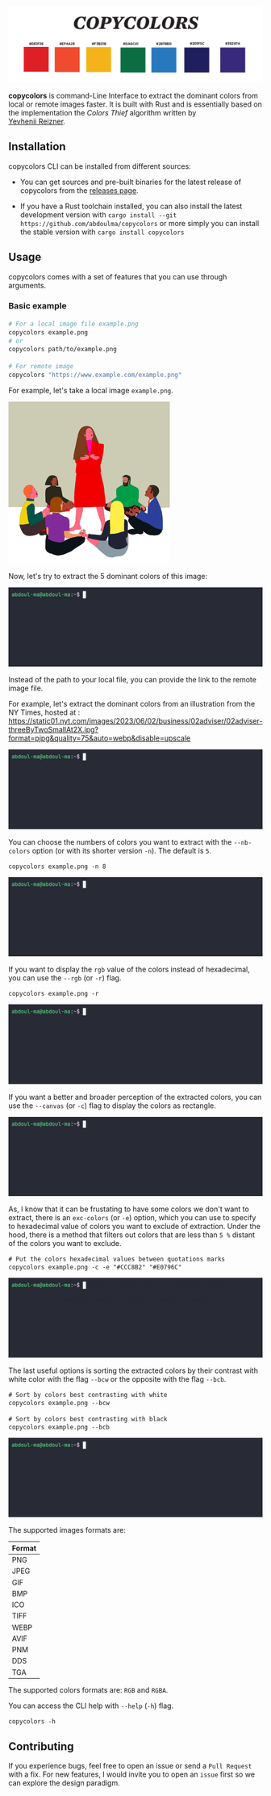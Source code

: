 ![](images/logo.png)

**copycolors** is command-Line Interface to extract the dominant colors from local or remote images faster.
It is built with Rust and is essentially based on the implementation the _Colors Thief_ algorithm written by  
[Yevhenii Reizner](https://github.com/RazrFalcon/color-thief-rs).

## Installation

copycolors CLI can be installed from different sources:

- You can get sources and pre-built binaries for the latest release of copycolors from the [releases page](https://www.github.com/abdoulma/copycolors/releases).

- If you have a Rust toolchain installed, you can also install the latest development version with `cargo install --git https://github.com/abdoulma/copycolors` or more simply you can install the stable version with `cargo install copycolors`

## Usage

copycolors comes with a set of features that you can use through arguments.

### Basic example

```bash
# For a local image file example.png
copycolors example.png
# or
copycolors path/to/example.png

# For remote image
copycolors "https://www.example.com/example.png"
```

For example,  let's take a local image `example.png`.

![](images/example.png)

Now, let's try to extract the 5 dominant colors of this  image: 

![](images/cast/ex1.gif)

Instead of the path to your local file, you can provide the link to the remote image file. 

For example, let's extract the dominant colors  from an illustration from the NY Times, hosted at : <https://static01.nyt.com/images/2023/06/02/business/02adviser/02adviser-threeByTwoSmallAt2X.jpg?format=pjpg&quality=75&auto=webp&disable=upscale>

![](images/cast/ex2.gif)

You can choose the numbers of colors you want to extract with the `--nb-colors` option (or with its shorter version `-n`). The default is `5`.

```
copycolors example.png -n 8
```

![](images/cast/ex3.gif)

If you want to display the `rgb` value of the colors instead of hexadecimal, you can use the `--rgb` (or `-r`) flag.

```
copycolors example.png -r
```
![](images/cast/ex4.gif)

If you want a better and broader perception of the extracted colors, you can use the `--canvas` (or `-c`) flag to display the colors as rectangle.

![](images/cast/ex5.gif)

As, I know that it can be frustating to have some colors we don't want to extract, there is an `exc-colors` (or `-e`) option, which you can use to specify to hexadecimal value of colors you want to exclude of extraction. Under the hood, there is a method that filters out colors that are less than `5 %` distant of the colors you want to exclude.

```
# Put the colors hexadecimal values between quotations marks
copycolors example.png -c -e "#CCC8B2" "#E0796C"
```

![](images/cast/ex6.gif)
 

The last useful options is sorting the extracted colors by their contrast with white color with the flag `--bcw` or the opposite with the flag `--bcb`.

```
# Sort by colors best contrasting with white
copycolors example.png --bcw

# Sort by colors best contrasting with black
copycolors example.png --bcb
```

![](images/cast/ex7.gif)


The supported images formats are:

| Format |
| :----- |
| PNG    |
| JPEG   |
| GIF    |
| BMP    |
| ICO    |
| TIFF   |
| WEBP   |
| AVIF   |
| PNM    |
| DDS    |
| TGA    |

The supported colors formats are: `RGB` and `RGBA`.

You can access the CLI help with `--help` (`-h`) flag.

```
copycolors -h
```

## Contributing

If you experience bugs, feel free to open an issue or send a `Pull Request` with a fix. For new features, I would invite you to open an `issue` first so we can explore the design paradigm.
